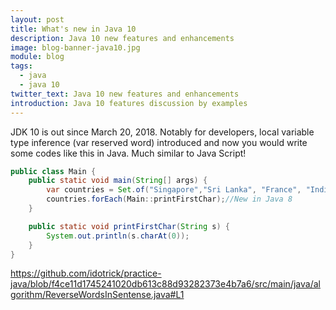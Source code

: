 ```yaml
---
layout: post
title: What's new in Java 10
description: Java 10 new features and enhancements
image: blog-banner-java10.jpg
module: blog
tags:
  - java
  - java 10
twitter_text: Java 10 new features and enhancements
introduction: Java 10 features discussion by examples
---
```


JDK 10 is out since March 20, 2018. Notably for developers, local variable type inference (var reserved word) introduced
and now you would write some codes like this in Java. Much similar to Java Script!

```java
public class Main {
	public static void main(String[] args) {
		var countries = Set.of("Singapore","Sri Lanka", "France", "India");//Java 9 Factory for Immutable Set
		countries.forEach(Main::printFirstChar);//New in Java 8
	}

	public static void printFirstChar(String s) {
		System.out.println(s.charAt(0));
	}
}
```

https://github.com/idotrick/practice-java/blob/f4ce11d1745241020db613c88d93282373e4b7a6/src/main/java/algorithm/ReverseWordsInSentense.java#L1
